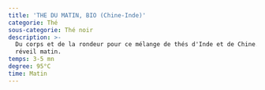 ```yaml
---
title: 'THE DU MATIN, BIO (Chine-Inde)'
categorie: Thé
sous-categorie: Thé noir
description: >-
  Du corps et de la rondeur pour ce mélange de thés d'Inde et de Chine. Un vrai
  réveil matin.
temps: 3-5 mn
degree: 95°C
time: Matin
---
```


